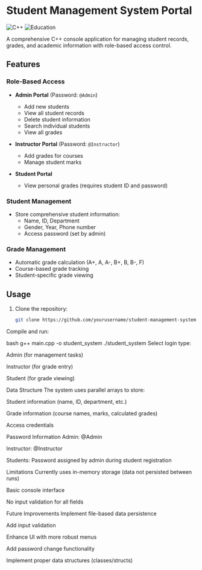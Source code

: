 # Student Management System Portal

![C++](https://img.shields.io/badge/C++-Programming-blue.svg) ![Education](https://img.shields.io/badge/Category-Education%20Management-green.svg)

A comprehensive C++ console application for managing student records, grades, and academic information with role-based access control.

## Features

### Role-Based Access
- **Admin Portal** (Password: `@Admin`)
  - Add new students
  - View all student records
  - Delete student information
  - Search individual students
  - View all grades

- **Instructor Portal** (Password: `@Instructor`)
  - Add grades for courses
  - Manage student marks

- **Student Portal**
  - View personal grades (requires student ID and password)

### Student Management
- Store comprehensive student information:
  - Name, ID, Department
  - Gender, Year, Phone number
  - Access password (set by admin)

### Grade Management
- Automatic grade calculation (A+, A, A-, B+, B, B-, F)
- Course-based grade tracking
- Student-specific grade viewing

## Usage

1. Clone the repository:
   ```bash
   git clone https://github.com/yourusername/student-management-system.git

Compile and run:

bash
g++ main.cpp -o student_system
./student_system
Select login type:

Admin (for management tasks)

Instructor (for grade entry)

Student (for grade viewing)

Data Structure
The system uses parallel arrays to store:

Student information (name, ID, department, etc.)

Grade information (course names, marks, calculated grades)

Access credentials

Password Information
Admin: @Admin

Instructor: @Instructor

Students: Password assigned by admin during student registration


Limitations
Currently uses in-memory storage (data not persisted between runs)

Basic console interface

No input validation for all fields

Future Improvements
Implement file-based data persistence

Add input validation

Enhance UI with more robust menus

Add password change functionality

Implement proper data structures (classes/structs)
